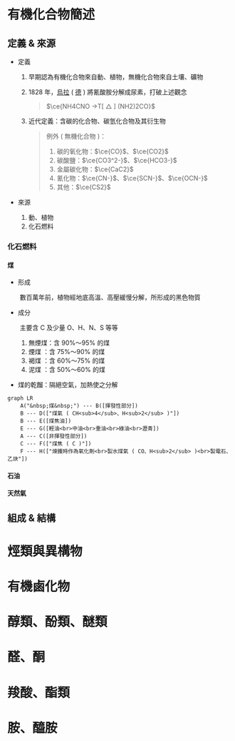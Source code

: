 # 有機化合物簡述

## 定義 & 來源

- 定義

  1. 早期認為有機化合物來自動、植物，無機化合物來自土壤、礦物

  2. 1828 年，<u>烏拉</u> ( <u>德</u> ) 將氰酸胺分解成尿素，打破上述觀念

     > $\ce{NH4CNO ->T[ △ ] (NH2)2CO}$

  3. 近代定義：含碳的化合物、碳氫化合物及其衍生物

     > 例外 ( 無機化合物 )：
     >
     > 1. 碳的氧化物：$\ce{CO}$、$\ce{CO2}$
     > 2. 碳酸鹽：$\ce{CO3^2-}$、$\ce{HCO3-}$
     > 3. 金屬碳化物：$\ce{CaC2}$
     > 4. 氰化物：$\ce{CN-}$、$\ce{SCN-}$、$\ce{OCN-}$
     > 5. 其他：$\ce{CS2}$

- 來源

  1. 動、植物
  2. 化石燃料

### 化石燃料

#### 煤

- 形成

  ​	數百萬年前，植物經地底高溫、高壓緩慢分解，所形成的黑色物質

- 成分

  ​	主要含 C 及少量 O、H、N、S 等等

  1. 無煙煤：含 90%～95% 的煤
  2.   煙煤  ：含 75%～90% 的煤
  3.   褐煤  ：含 60%～75% 的煤
  4.   泥煤  ：含 50%～60% 的煤

- 煤的乾餾：隔絕空氣，加熱使之分解

```mermaid
graph LR
	A("&nbsp;煤&nbsp;") --- B([揮發性部分])
	B --- D(["煤氣 ( CH<sub>4</sub>、H<sub>2</sub> )"])
	B --- E([煤焦油])
	E --- G([輕油<br>中油<br>重油<br>綠油<br>瀝青])
	A --- C([非揮發性部分])
	C --- F(["煤焦 ( C )"])
	F --- H(["煉鐵時作為氧化劑<br>製水煤氣 ( CO、H<sub>2</sub> )<br>製電石、乙炔"])
```

#### 石油



#### 天然氣



## 組成 & 結構



# 烴類與異構物

# 有機鹵化物

# 醇類、酚類、醚類



# 醛、酮



# 羧酸、酯類



# 胺、醯胺







